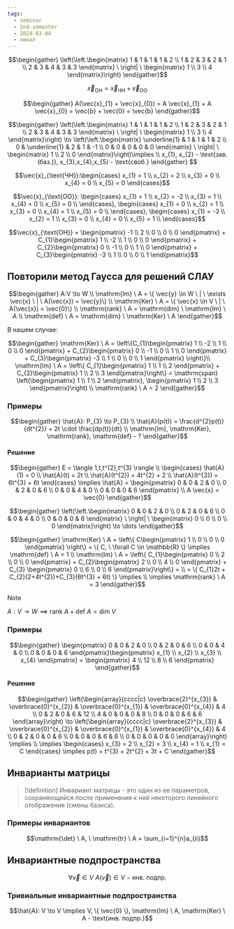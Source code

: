 ```yaml
---
tags:
  - seminar
  - 2nd-semester
  - 2024-03-04
  - линал
---
```


$$\begin{gather}
\left(\left.\begin{matrix}
1 & 1 & 1 & 1 & 2 \\
1 & 2 & 3 & 2 & 1 \\
2 & 3 & 4 & 3 & 3
\end{matrix} \ \right| \ \begin{matrix}
1 \\
3 \\
4
\end{matrix}\right)
\end{gather}$$

$$\vec{x}_{\text{ОН}} = \vec{x}_{\text{ЧН}} + \vec{x}_{\text{ОО}}$$

$$\begin{gather}
A(\vec{x}_{1} + \vec{x}_{0}) = A \vec{x}_{1} + A \vec{x}_{0} = \vec{b} + \vec{0} = \vec{b}
\end{gather}$$

$$\begin{gather}
\left(\left.\begin{matrix}
1 & 1 & 1 & 1 & 2 \\
1 & 2 & 3 & 2 & 1 \\
2 & 3 & 4 & 3 & 3
\end{matrix} \ \right| \ \begin{matrix}
1 \\
3 \\
4
\end{matrix}\right) \to \left(\left.\begin{matrix}
\underline{1} & 1 & 1 & 1 & 2 \\
0 & \underline{1} & 2 & 1 & -1 \\
0 & 0 & 0 & 0 & 0
\end{matrix} \ \right| \ \begin{matrix}
1 \\
2 \\
0
\end{matrix}\right)\implies \\
x_{1}, x_{2} - \text{зав. (баз.)}, x_{3},x_{4},x_{5} - \text{своб.}
\end{gather} $$

$$\vec{x}_{\text{ЧН}}:\begin{cases}
x_{1} = 1 \\
x_{2} = 2 \\
x_{3} = 0 \\
x_{4} = 0 \\
x_{5} = 0
\end{cases}$$

$$\vec{x}_{\text{ОО}}: \begin{cases}
x_{1} = 1 \\
x_{2} = -2 \\
x_{3} = 1 \\
x_{4} = 0 \\
x_{5} = 0 \\
\end{cases}, \begin{cases}
x_{1} = 0 \\
x_{2} = 1 \\
x_{3} = 0 \\
x_{4} = 1 \\
x_{5} = 0 \\
\end{cases}, \begin{cases}
x_{1} = -3 \\
x_{2} = 1 \\
x_{3} = 0 \\
x_{4} = 0 \\
x_{5} = 1 \\
\end{cases}$$

$$\vec{x}_{\text{ОН}} = \begin{pmatrix}
-1 \\
2 \\
0 \\
0 \\
0
\end{pmatrix} + C_{1}\begin{pmatrix}
1 \\
-2 \\
1 \\
0 \\
0
\end{pmatrix} + C_{2}\begin{pmatrix}
0 \\
-1 \\
0 \\
1 \\
0
\end{pmatrix} + C_{3}\begin{pmatrix}
-3 \\
1 \\
0 \\
0 \\
1
\end{pmatrix}$$

## Повторили метод Гаусса для решений СЛАУ

$$\begin{gather}
A:V \to W \\
\mathrm{Im} \ A = \{ \vec{y} \in W \ | \ \exists \vec{x} \ | \ A(\vec{x}) = \vec{y}\} \\
\mathrm{Ker} \ A = \{ \vec{x} \in V \ | \ A(\vec{x}) = \vec{0}\} \\
\mathrm{rank} \ A = \mathrm{dim} \ \mathrm{Im} \ A \\
\mathrm{def} \ A = \mathrm{dim} \ \mathrm{Ker} \ A
\end{gather}$$

В нашем случае:

$$\begin{gather}
\mathrm{Ker} \ A = \left\{C_{1}\begin{pmatrix}
1 \\
-2 \\
1 \\
0 \\
0
\end{pmatrix} + C_{2}\begin{pmatrix}
0 \\
-1 \\
0 \\
1 \\
0
\end{pmatrix} + C_{3}\begin{pmatrix}
-3 \\
1 \\
0 \\
0 \\
1
\end{pmatrix} \right\}\\
\mathrm{Im} \ A = \left\{ C_{1}\begin{pmatrix}
1 \\
1 \\
2
\end{pmatrix} + C_{2}\begin{pmatrix}
1 \\
2 \\
3
\end{pmatrix}\right\} = \mathrm{span} \left(\begin{pmatrix}
1 \\
1 \\
2
\end{pmatrix}, \begin{pmatrix}
1 \\
2 \\
3
\end{pmatrix}\right) \\
\mathrm{rank} \ A = 2
\end{gather}$$

### Примеры

$$\begin{gather}
\hat{A}: P_{3} \to P_{3} \\
\hat{A}(p(t)) = \frac{d^{2}p(t)}{dt^{2}} + 2t \cdot \frac{dp(t)}{dt} \\
\mathrm{Im}, \mathrm{Ker}, \mathrm{rank}, \mathrm{def} - ?
\end{gather}$$

#### Решение

$$\begin{gather}
E = \langle 1,t,t^{2},t^{3} \rangle \\
\begin{cases}
\hat{A}(1) = 0 \\
\hat{A}(t) = 2t \\
\hat{A}(t^{2}) = 4t^{2} + 2 \\
\hat{A}(t^{3}) = 6t^{3} + 6t
\end{cases} \implies \hat{A} = \begin{pmatrix}
0 & 0 & 2 & 0 \\
0 & 2 & 0 & 6 \\
0 & 0 & 4 & 0 \\
0 & 0 & 0 & 6
\end{pmatrix} \\
A \vec{x} = \vec{0}
\end{gather}$$

$$\begin{gather}
\left(\left.\begin{matrix}
0 & 0 & 2 & 0 \\
0 & 2 & 0 & 6 \\
0 & 0 & 4 & 0 \\
0 & 0 & 0 & 6
\end{matrix} \ \right| \ \begin{matrix}
0 \\
0 \\
0 \\
0
\end{matrix}\right) \to \dots
\end{gather}$$

$$\begin{gather}
\mathrm{Ker} \ A = \left\{ C\begin{pmatrix}
1 \\
0 \\
0 \\
0
\end{pmatrix} \right\} = \{ C, \ \forall C \in \mathbb{R} \} \implies \mathrm{def} \ A = 1 \\
\mathrm{Im} \ A = \left\{ C_{1}\begin{pmatrix}
0 \\
2 \\
0 \\
0
\end{pmatrix} + C_{2}\begin{pmatrix}
2 \\
0 \\
4 \\
0
\end{pmatrix} + C_{3} \begin{pmatrix}
0 \\
6 \\
0 \\
6
\end{pmatrix}\right\} = \\
= \{ C_{1}2t + C_{2}(2+4t^{2})+C_{3}(6t^{3} + 6t) \} \implies \\
\implies \mathrm{rank} \ A = 3
\end{gather}$$

> [!note]
> $A:V\to W \implies \mathrm{rank} \ A + \mathrm{def} \ A = \mathrm{dim} \ V$

### Примеры

$$\begin{gather}
\begin{pmatrix}
0 & 0 & 2 & 0 \\
0 & 2 & 0 & 6 \\
0 & 0 & 4 & 0 \\
0 & 0 & 0 & 6
\end{pmatrix}\begin{pmatrix}
x_{1} \\
x_{2} \\
x_{3} \\
x_{4}
\end{pmatrix} = \begin{pmatrix}
4 \\
12 \\
8 \\
6
\end{pmatrix}
\end{gather}$$

#### Решение

$$\begin{gather}
\left(\begin{array}{cccc|c}
\overbrace{2}^{x_{3}} & \overbrace{0}^{x_{2}} & \overbrace{0}^{x_{1}} & \overbrace{0}^{x_{4}}  & 4 \\
0 & 2 & 0 & 6 & 12 \\
4 & 0 & 0 & 0 & 8 \\
0 & 0 & 0 & 6 & 6
\end{array}\right) \to \left(\begin{array}{cccc|c}
\overbrace{2}^{x_{3}} & \overbrace{0}^{x_{2}} & \overbrace{0}^{x_{1}} & \overbrace{0}^{x_{4}}  & 4 \\
0 & 2 & 0 & 0 & 6 \\
0 & 0 & 0 & 6 & 6 \\
0 & 0 & 0 & 0 & 0
\end{array}\right) \implies \\
\implies \begin{cases}
x_{3} = 2 \\
x_{2} = 3 \\
x_{4} = 1 \\
x_{1} = C
\end{cases} \implies p(t) = t^{3} + 2t^{2} + 3t + C
\end{gather}$$

## Инварианты матрицы

> [!definition]
> Инвариант матрицы - это один из ее параметров, сохраняющийся после применения к ней некоторого линейного отображения (смены базиса).

### Примеры инвариантов

$$\mathrm{\det} \ A, \ \mathrm{tr} \ A = \sum_{i=1}^{n}a_{ii}$$

## Инвариантные подпространства

$$\forall \vec{v} \in V \ A(\vec{v}) \in V - \text{инв. подпр.}$$

### Тривиальные инвариантные подпространства

$$\hat{A}: V \to V \implies V, \{ \vec{0} \}, \mathrm{Im} \ A, \mathrm{Ker} \ A - \text{инв. подпр.}$$
